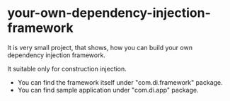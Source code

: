 # your-own-dependency-injection-framework

It is very small project, that shows, how you can build your own dependency injection framework.

It suitable only for construction injection.

- You can find the framework itself under "com.di.framework" package.
- You can find sample application under "com.di.app" package.
